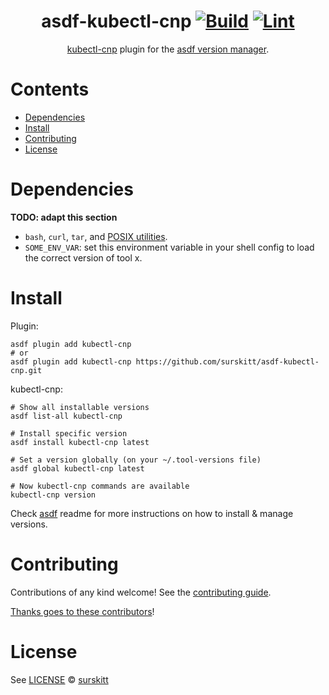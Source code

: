 <div align="center">

# asdf-kubectl-cnp [![Build](https://github.com/surskitt/asdf-kubectl-cnp/actions/workflows/build.yml/badge.svg)](https://github.com/surskitt/asdf-kubectl-cnp/actions/workflows/build.yml) [![Lint](https://github.com/surskitt/asdf-kubectl-cnp/actions/workflows/lint.yml/badge.svg)](https://github.com/surskitt/asdf-kubectl-cnp/actions/workflows/lint.yml)

[kubectl-cnp](https://github.com/EnterpriseDB/kubectl-cnp) plugin for the [asdf version manager](https://asdf-vm.com).

</div>

# Contents

- [Dependencies](#dependencies)
- [Install](#install)
- [Contributing](#contributing)
- [License](#license)

# Dependencies

**TODO: adapt this section**

- `bash`, `curl`, `tar`, and [POSIX utilities](https://pubs.opengroup.org/onlinepubs/9699919799/idx/utilities.html).
- `SOME_ENV_VAR`: set this environment variable in your shell config to load the correct version of tool x.

# Install

Plugin:

```shell
asdf plugin add kubectl-cnp
# or
asdf plugin add kubectl-cnp https://github.com/surskitt/asdf-kubectl-cnp.git
```

kubectl-cnp:

```shell
# Show all installable versions
asdf list-all kubectl-cnp

# Install specific version
asdf install kubectl-cnp latest

# Set a version globally (on your ~/.tool-versions file)
asdf global kubectl-cnp latest

# Now kubectl-cnp commands are available
kubectl-cnp version
```

Check [asdf](https://github.com/asdf-vm/asdf) readme for more instructions on how to
install & manage versions.

# Contributing

Contributions of any kind welcome! See the [contributing guide](contributing.md).

[Thanks goes to these contributors](https://github.com/surskitt/asdf-kubectl-cnp/graphs/contributors)!

# License

See [LICENSE](LICENSE) © [surskitt](https://github.com/surskitt/)
